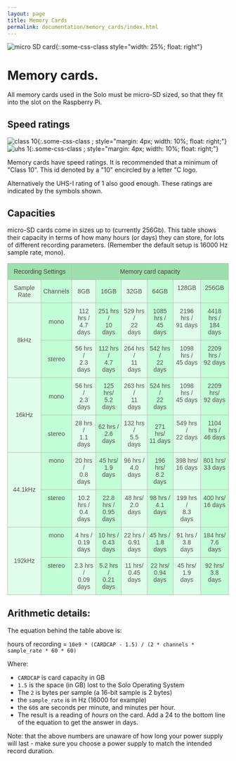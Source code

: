 ```yaml
---
layout: page
title: Memory Cards
permalink: documentation/memory_cards/index.html
---
```


![](/img/micro-sd.jpg "micro SD card" ){:.some-css-class style="width: 25%; float: right"}

# Memory cards.

All memory cards used in the Solo must be micro-SD sized, so that they fit into the slot on the Raspberry Pi.

## Speed ratings

![](/img/class-10.png "class 10" ){:.some-css-class ; style="margin: 4px; width: 10%; float: right;"}
![](/img/uhs-class-1.gif "uhs 1" ){:.some-css-class ; style="margin: 4px; width: 10%; float: right;"}

Memory cards have speed ratings.  It is recommended that a minimum of
"Class 10".  This id denoted by a "10" encircled by a letter "C logo.

Alternatively the UHS-I rating of 1 also good enough.  These ratings
are indicated by the symbols shown.

## Capacities

micro-SD cards come in sizes up to (currently 256Gb). This table shows
their capacity in terms of how many hours (or days) they can store,
for lots of different recording parameters.  (Remember the default setup is
16000 Hz sample rate, mono).

<style type="text/css">
	.tg  {border-collapse:collapse;border-spacing:0;border-color:#bbb;}
	.tg td{font-family:Arial, sans-serif;font-size:14px;padding:10px 5px;border-style:solid;border-width:1px;overflow:hidden;word-break:normal;border-color:#bbb;color:#594F4F;background-color:#E0FFEB;}
	.tg th{font-family:Arial, sans-serif;font-size:14px;font-weight:normal;padding:10px 5px;border-style:solid;border-width:1px;overflow:hidden;word-break:normal;border-color:#bbb;color:#493F3F;background-color:#9DE0AD;}
	.tg .tg-s6z2{text-align:center}
	.tg .tg-2c7p{background-color:#C2FFD6;text-align:center}
	.tg .tg-baqh{text-align:center;vertical-align:top}
	.tg .tg-0l6a{background-color:#C2FFD6;text-align:center;vertical-align:top}
</style>
<table class="tg">
	<tr>
		<th class="tg-baqh" colspan="2">Recording Settings</th>
		<th class="tg-baqh" colspan="6">Memory card capacity</th>
	</tr>
	<tr>
		<td class="tg-s6z2">Sample Rate</td>
		<td class="tg-2c7p">Channels</td>
		<td class="tg-s6z2">8GB</td>
		<td class="tg-2c7p">16GB</td>
		<td class="tg-s6z2">32GB</td>
		<td class="tg-2c7p">64GB</td>
		<td class="tg-baqh">128GB</td>
		<td class="tg-0l6a">256GB</td>
	</tr>
	<tr>
		<td class="tg-s6z2" rowspan="2">8kHz</td>
		<td class="tg-2c7p">mono</td>
		<td class="tg-s6z2">112 hrs /<br>4.7 days</td>
		<td class="tg-2c7p">251 hrs /<br>10 days</td>
		<td class="tg-s6z2">529 hrs /<br>22 days</td>
		<td class="tg-2c7p">1085 hrs /<br>45 days</td>
		<td class="tg-baqh">2196 hrs /<br>91 days</td>
		<td class="tg-0l6a">4418 hrs /<br>184 days</td>
	</tr>
	<tr>
		<td class="tg-2c7p">stereo</td>
		<td class="tg-s6z2">56 hrs / <br>2.3 days</td>
		<td class="tg-2c7p">112 hrs /<br>4.7 days</td>
		<td class="tg-s6z2">264 hrs / <br>11 days</td>
		<td class="tg-2c7p">542 hrs /<br>22 days</td>
		<td class="tg-baqh">1098 hrs /<br>45 days</td>
		<td class="tg-0l6a">2209 hrs /<br>92 days</td>
	</tr>
	<tr>
		<td class="tg-s6z2" rowspan="2">16kHz</td>
		<td class="tg-2c7p">mono</td>
		<td class="tg-s6z2">56 hrs /<br>2.3 days</td>
		<td class="tg-2c7p">125 hrs/<br>5.2 days</td>
		<td class="tg-s6z2">263 hrs /<br>11 days</td>
		<td class="tg-2c7p">524 hrs /<br>22 days</td>
		<td class="tg-baqh">1098 hrs /<br>45 days</td>
		<td class="tg-0l6a">2209 hrs/<br>92 days</td>
	</tr>
	<tr>
		<td class="tg-2c7p">stereo</td>
		<td class="tg-s6z2">28 hrs /<br>1.1 days</td>
		<td class="tg-2c7p">62 hrs /<br>2.6 days</td>
		<td class="tg-s6z2">132 hrs /<br>5.5 days</td>
		<td class="tg-2c7p">271 hrs/<br>11 days</td>
		<td class="tg-baqh">549 hrs /<br>22 days</td>
		<td class="tg-0l6a">1104 hrs /<br>46 days</td>
	</tr>
	<tr>
		<td class="tg-s6z2" rowspan="2">44.1kHz</td>
		<td class="tg-0l6a">mono</td>
		<td class="tg-baqh">20 hrs /<br>0.8 days</td>
		<td class="tg-0l6a">45 hrs/<br>1.9 days</td>
		<td class="tg-baqh">96 hrs /<br>4.0 days</td>
		<td class="tg-0l6a">196 hrs/<br>8.2 days</td>
		<td class="tg-baqh">398 hrs/<br>16 days</td>
		<td class="tg-0l6a">801 hrs/<br>33 days</td>
	</tr>
	<tr>
		<td class="tg-0l6a">stereo</td>
		<td class="tg-baqh">10.2 hrs /<br>0.4 days</td>
		<td class="tg-0l6a">22.8 hrs /<br>0.95 days</td>
		<td class="tg-baqh">48 hrs/<br>2.0 days</td>
		<td class="tg-0l6a">98 hrs /<br>4.1 days</td>
		<td class="tg-baqh">199 hrs /<br>8.3 days</td>
		<td class="tg-0l6a">400 hrs/<br>16 days</td>
	</tr>
	<tr>
		<td class="tg-s6z2" rowspan="2">192kHz</td>
		<td class="tg-0l6a">mono</td>
		<td class="tg-baqh">4 hrs /<br>0.19 days</td>
		<td class="tg-0l6a">10 hrs /<br>0.43 days</td>
		<td class="tg-baqh">22 hrs /<br>0.91 days</td>
		<td class="tg-0l6a">45 hrs /<br>1.8 days</td>
		<td class="tg-baqh">91 hrs /<br>3.8 days</td>
		<td class="tg-0l6a">184 hrs/<br>7.6 days</td>
	</tr>
	<tr>
		<td class="tg-0l6a">stereo</td>
		<td class="tg-baqh">2.3 hrs /<br>0.09 days</td>
		<td class="tg-0l6a">5.2 hrs /<br>0.21 days</td>
		<td class="tg-baqh">11 hrs/<br>0.45 days</td>
		<td class="tg-0l6a">22 hrs/<br>0.94 days</td>
		<td class="tg-baqh">45 hrs/<br>1.9 days</td>
		<td class="tg-0l6a">92 hrs/<br>3.8 days</td>
	</tr>
</table>



## Arithmetic details:

The equation behind the table above is:

hours of recording = `10e9 * (CARDCAP - 1.5) / (2 * channels * sample_rate * 60 * 60)`

Where:
- `CARDCAP` is card capacity in GB
- `1.5` is the space (in GB) lost to the Solo Operating System
- The `2` is bytes per sample   (a 16-bit sample is 2 bytes)
- the `sample_rate` is in Hz (16000 for example)
- the `60`s are seconds per minute, and minutes per hour.
- The result is a reading of *hours* on the card.  Add a 24 to the bottom line of the equation to get the answer in days.

Note: that the above numbers are unaware of how long your power supply
will last - make sure you choose a power supply to match the intended
record duration.


